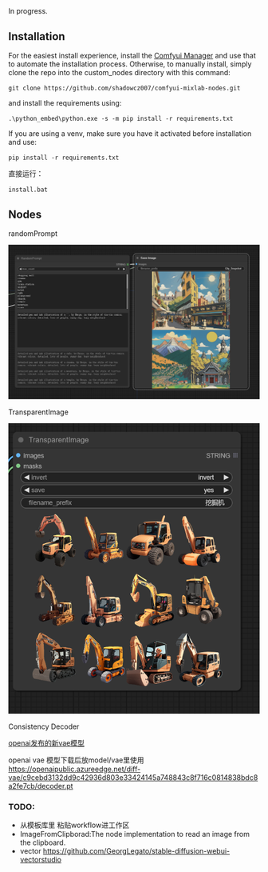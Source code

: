 ## 
In progress.


## Installation

For the easiest install experience, install the [Comfyui Manager](https://github.com/ltdrdata/ComfyUI-Manager) and use that to automate the installation process.
Otherwise, to manually install, simply clone the repo into the custom_nodes directory with this command:
```
git clone https://github.com/shadowcz007/comfyui-mixlab-nodes.git
```
and install the requirements using:
```
.\python_embed\python.exe -s -m pip install -r requirements.txt
```
If you are using a venv, make sure you have it activated before installation and use:
```
pip install -r requirements.txt
```

直接运行：
```
install.bat
```

## Nodes

randomPrompt

![randomPrompt](./assets/randomPrompt.png)

TransparentImage

![TransparentImage](./assets//TransparentImage.png)

Consistency Decoder

[openai发布的新vae模型]( https://github.com/openai/consistencydecoder)

openai vae 模型下载后放model/vae里使用
https://openaipublic.azureedge.net/diff-vae/c9cebd3132dd9c42936d803e33424145a748843c8f716c0814838bdc8a2fe7cb/decoder.pt


<!-- ### Workflow
[Workflow](./workflow.md) -->

### TODO:
- 从模板库里 粘贴workflow进工作区
- ImageFromClipborad:The node implementation to read an image from the clipboard.
- vector https://github.com/GeorgLegato/stable-diffusion-webui-vectorstudio

